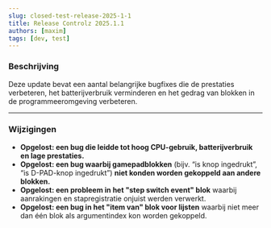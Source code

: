 ```yaml
---
slug: closed-test-release-2025-1-1
title: Release Controlz 2025.1.1
authors: [maxim]
tags: [dev, test]
---
```


### Beschrijving

Deze update bevat een aantal belangrijke bugfixes die de prestaties verbeteren, het batterijverbruik verminderen en het gedrag van blokken in de programmeeromgeving verbeteren.

<!-- truncate -->
---

### Wijzigingen

- **Opgelost: een bug die leidde tot hoog CPU-gebruik, batterijverbruik en lage prestaties.**
- **Opgelost: een bug waarbij gamepadblokken** (bijv. “is knop ingedrukt”, “is D-PAD-knop ingedrukt”) **niet konden worden gekoppeld aan andere blokken.**
- **Opgelost: een probleem in het "step switch event" blok** waarbij aanrakingen en stapregistratie onjuist werden verwerkt.
- **Opgelost: een bug in het "item van" blok voor lijsten** waarbij niet meer dan één blok als argumentindex kon worden gekoppeld.